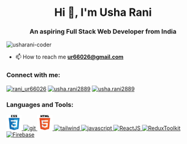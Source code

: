 <h1 align="center">Hi 👋, I'm Usha Rani</h1>
<h3 align="center">An aspiring Full Stack Web Developer from India</h3>

<p align="left"> <img src="https://komarev.com/ghpvc/?username=usharani-coder&label=Profile%20views&color=0e75b6&style=flat" alt="usharani-coder" /> </p>


- 📫 How to reach me **ur66026@gmail.com**


<h3 align="left">Connect with me:</h3>
<p align="left">
<a href="https://twitter.com/rani_ur66026" target="blank"><img align="center" src="https://raw.githubusercontent.com/rahuldkjain/github-profile-readme-generator/master/src/images/icons/Social/twitter.svg" alt="rani_ur66026" height="30" width="40" /></a>
<a href="https://instagram.com/usha.rani2889" target="blank"><img align="center" src="https://raw.githubusercontent.com/rahuldkjain/github-profile-readme-generator/master/src/images/icons/Social/instagram.svg" alt="usha.rani2889" height="30" width="40" /></a>
  <a href="https://www.linkedin.com/in/usha-rani-207939245/" target="blank"><img align="center" src="https://d3sxshmncs10te.cloudfront.net/icon/free/svg/461814.svg?token=eyJhbGciOiJoczI1NiIsImtpZCI6ImRlZmF1bHQifQ__.eyJpc3MiOiJkM3N4c2htbmNzMTB0ZS5jbG91ZGZyb250Lm5ldCIsImV4cCI6MTcwNzYzODI1NywicSI6bnVsbCwiaWF0IjoxNzA3Mzc5MDU3fQ__.eeb878b8b9f708bccbeed63899f773cd8ed7b1748f60a6608fb92759cac0383e" alt="usha.rani2889" height="30" width="40" /></a>
</p>

<h3 align="left">Languages and Tools:</h3>
<div align="left" > 
  <a href="https://www.w3schools.com/css/" target="_blank" rel="noreferrer"> 
    <img src="https://raw.githubusercontent.com/devicons/devicon/master/icons/css3/css3-original-wordmark.svg" alt="css3" width="40" height="40"/>
  </a> 
  <a href="https://git-scm.com/" target="_blank" rel="noreferrer"> 
    <img src="https://www.vectorlogo.zone/logos/git-scm/git-scm-icon.svg" alt="git" width="40" height="40"/> 
  </a> 
  <a href="https://www.w3.org/html/" target="_blank" rel="noreferrer"> 
    <img src="https://raw.githubusercontent.com/devicons/devicon/master/icons/html5/html5-original-wordmark.svg" alt="html5" width="40" height="40"/>
  </a> 
  <a href="https://tailwindcss.com/" target="_blank" rel="noreferrer"> <img src="https://www.vectorlogo.zone/logos/tailwindcss/tailwindcss-icon.svg" alt="tailwind" width="40" height="40"/> 
    </a>
  <a href="https://developer.mozilla.org/en-US/docs/Web/JavaScript" > <img src="https://d3sxshmncs10te.cloudfront.net/icon/free/svg/2945018.svg?token=eyJhbGciOiJoczI1NiIsImtpZCI6ImRlZmF1bHQifQ__.eyJpc3MiOiJkM3N4c2htbmNzMTB0ZS5jbG91ZGZyb250Lm5ldCIsImV4cCI6MTcwNzYzODUwNywicSI6bnVsbCwiaWF0IjoxNzA3Mzc5MzA3fQ__.60bfef58af3c0520a2c0fd991044def4623abc9dfd8a8f94bf6403fbe9974907" alt="javascript" width="40" height="40"/> 
  </a>
  <a href="react.dev" > <img src="https://d3sxshmncs10te.cloudfront.net/icon/free/svg/2945110.svg?token=eyJhbGciOiJoczI1NiIsImtpZCI6ImRlZmF1bHQifQ__.eyJpc3MiOiJkM3N4c2htbmNzMTB0ZS5jbG91ZGZyb250Lm5ldCIsImV4cCI6MTcwNzYzODY4MSwicSI6bnVsbCwiaWF0IjoxNzA3Mzc5NDgxfQ__.a87cbd16ed742c74c0c7ae434c70837a849ed526d45032b90f7db5dd91eeb6fb" alt="ReactJS" width="40" height="40"/> 
    </a>
  <a href="https://react-redux.js.org/" > <img src="https://d3sxshmncs10te.cloudfront.net/icon/free/svg/283024.svg?token=eyJhbGciOiJoczI1NiIsImtpZCI6ImRlZmF1bHQifQ__.eyJpc3MiOiJkM3N4c2htbmNzMTB0ZS5jbG91ZGZyb250Lm5ldCIsImV4cCI6MTcwNzYzOTMxOSwicSI6bnVsbCwiaWF0IjoxNzA3MzgwMTE5fQ__.b4cba4317363c27e20f496690fe9663d2a8b5081b19ef51d4814e078d111c59f" alt="ReduxToolkit" width="40" height="40"/> 
    </a>
   <a href="https://firebase.google.com/" > <img src="https://d3sxshmncs10te.cloudfront.net/icon/free/svg/2944871.svg?token=eyJhbGciOiJoczI1NiIsImtpZCI6ImRlZmF1bHQifQ__.eyJpc3MiOiJkM3N4c2htbmNzMTB0ZS5jbG91ZGZyb250Lm5ldCIsImV4cCI6MTcwNzYzODkzNywicSI6bnVsbCwiaWF0IjoxNzA3Mzc5NzM3fQ__.3ae37f0ec92fe0d1ec1ba043d2b1134ae495b39e6299717bffdff0bfd3502523" alt="Firebase" width="40" height="40"/> 
    </a>
</div>
